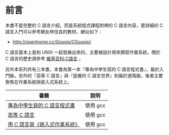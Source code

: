 # 前言

本書不是完整的 C 語言介紹，而是系統程式課程附帶的 C 語言內容，更詳細的 C 語言入門可以參考網友林信良的教材，網址如下：

* <http://openhome.cc/Gossip/CGossip/>

C 語言基本上是和 UNIX 一起發展出來的，主要被設計用來撰寫作業系統，關於 C 語言的歷史請參考 [維基百科:C語言](https://zh.wikipedia.org/wiki/C%E8%AF%AD%E8%A8%80) 。

另外本系列共有三本書，本書為第一本『專為中學生寫的 C 語言程式書』，屬於入門級，另外的『高等 C 語言』與『底層的 C 語言世界』則屬於進階級，後者主要聚焦在作業系統與嵌入式系統上。

書籍 | 說明
-----|-------
[專為中學生寫的 C 語言程式書](../c/) | 使用 gcc
[高等 C 語言](../c2/) | 使用 gcc
[用 C 語言寫《嵌入式作業系統》](../c0/) | 使用 gcc